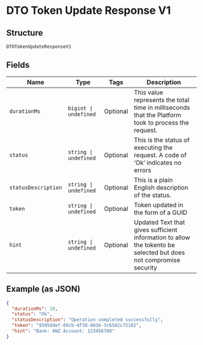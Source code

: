 
# DTO Token Update Response V1

## Structure

`DTOTokenUpdateResponseV1`

## Fields

| Name | Type | Tags | Description |
|  --- | --- | --- | --- |
| `durationMs` | `bigint \| undefined` | Optional | This value represents the total time in milliseconds that the Platform took to process the request. |
| `status` | `string \| undefined` | Optional | This is the status of executing the request.&nbsp;A code of ‘Ok’ indicates no errors |
| `statusDescription` | `string \| undefined` | Optional | This is a plain English description of the status. |
| `token` | `string \| undefined` | Optional | Token updated in the form of a GUID |
| `hint` | `string \| undefined` | Optional | Updated Text that gives sufficient information to allow the tokento be selected but does not compromise security |

## Example (as JSON)

```json
{
  "durationMs": 20,
  "status": "Ok",
  "statusDescription": "Operation completed successfully",
  "token": "9395ddef-69cb-4f38-8836-3c6502c72182",
  "hint": "Bank: ANZ Account: 123456789"
}
```

